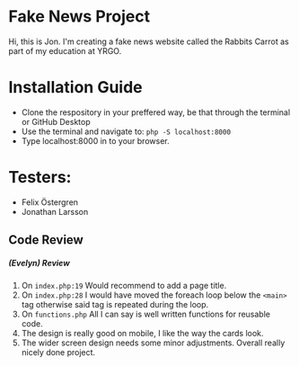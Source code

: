 # Fake News Project

Hi, this is Jon. I'm creating a fake news website called the Rabbits Carrot as part of my education at YRGO.

# Installation Guide
- Clone the respository in your preffered way, be that through the terminal or GitHub Desktop
- Use the terminal and navigate to:
`php -S localhost:8000`
- Type localhost:8000 in to your browser.

# Testers: 
- Felix Östergren
- Jonathan Larsson

## Code Review
##### (Evelyn) Review

1. On `index.php:19` Would recommend to add a page title.
2. On `index.php:28` I would have moved the foreach loop below the `<main>` tag otherwise said tag is repeated during the loop.
3. On `functions.php` All I can say is well written functions for reusable code.
4. The design is really good on mobile, I like the way the cards look.
5. The wider screen design needs some minor adjustments. Overall really nicely done project.
